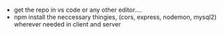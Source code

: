 * get the repo in vs code or any other editor....
* npm install the neccessary thingies, (cors, express, nodemon, mysql2) wherever needed in client and server
